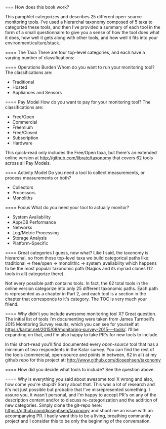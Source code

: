 === How does this book work?

This pamphlet categorizes and describes 25 different open-source monitoring
tools. I've used a hierarchal taxonomy composed of 5 taxa to categorize these
tools, and then I've provided a summary of each tool in the form of a small
questionnaire to give you a sense of how the tool does what it does, how well it
gets along with other tools, and how well it fits into your
environment/culture/stack.

==== The Taxa
There are four top-level categories, and each have a varying number of
classifications:

==== Operations Burden
Whom do you want to run your monitoring tool? The classifications are:

* Traditional
* Hosted
* Appliances and Sensors

==== Pay Model
How do you want to pay for your monitoring tool? The classifications are:

* Free/Open
* Commercial
* Freemium
* Free/Closed
* Subscription
* Hardware

This quick-read only includes the Free/Open taxa, but there's an extended
online version at http://github.com/librato/taxonomy that covers 62 tools
across all Pay Models.

==== Activity Model
Do you need a tool to collect measurements, or process measurements or both?

* Collectors
* Processors
* Monoliths

==== Focus
What do you need your tool to actually monitor?

* System Availability
* App/DB Performance
* Networks
* Log/Metric Processing
* Storage Analysis
* Platform-Specific

==== Great categories I guess, now what?
Like I said, the taxonomy is hierarchal, so from those top-level taxa we build
categorical paths like: traditional -> free/open -> monolithic ->
system_availability which happens to be the most popular taxonomic path (Nagios
and its myriad clones (12 tools in all) categorize there).

Not every possible path contains tools. In fact, the 62 total tools in the
online version categorize into only 25 different taxonomic paths.  Each path is
represented as a chapter in Part 2, and each tool is a section in the chapter
that corresponds to it's category. The TOC is very much your friend.

==== Why didn't you include awesome monitoring tool X?
Great question. The initial list of tools I'm documenting were taken from James
Turnbell's 2015 Monitoring Survey results, which you can see for yourself at
https://kartar.net/2015/08/monitoring-survey-2015---tools/. I'll be expanding
on that, and I'm also happy to take PR's for new tools to include.

In this short-read you'll find documented every _open-source_ tool that has a
minimum of two respondents in the Katar survey.  You can find the rest of the
tools (commercial, open-source and points in between, 62 in all) at my github
repo for this project at: http://www.github.com/djosephsen/taxonomy

==== How did you decide what tools to include?
See the question above.

==== Why is everything you said about awesome tool X wrong and also, how come you're stupid?
Sorry about that. This was a lot of research and it's not just possible but
probable that I've misrepresented something. I assure you, it wasn't personal,
and I'm happy to accept PR's on any of the description content and/or to
discuss re-categorization and the addition of new categories. Simply clone the
git-repo here: https://github.com/djosephsen/taxonomy and shoot me an issue with
an accompanying PR. I badly want this to be a living, breathing community
project and I consider this to be only the beginning of the conversation.
